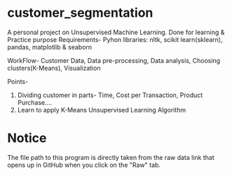 # customer_segmentation
A personal project on Unsupervised Machine Learning. Done for learning & Practice purpose
Requirements- Pyhon libraries: nltk, scikit learn(sklearn), pandas, matplotlib & seaborn


WorkFlow- Customer Data, Data pre-processing, Data analysis, Choosing clusters(K-Means), Visualization

Points-
1. Dividing customer in parts- Time, Cost per Transaction, Product Purchase....
2. Learn to apply K-Means Unsupervised Learning Algorithm



# **Notice**
The file path to this program is directly taken from the raw data link that opens up in GitHub when you click on the "Raw" tab. 
